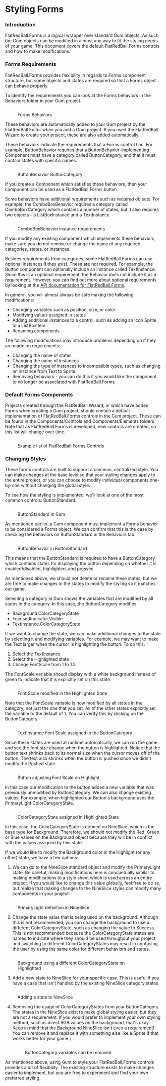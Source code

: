 # Styling Forms

### Introduction

FlatRedBall.Forms is a logical wrapper over standard Gum objects. As such, the Gum objects can be modified in almost any way to fit the styling needs of your game. This document covers the default FlatRedBall.Forms controls and how to make modifications.

### Forms Requirements

FlatRedBall.Forms provides flexibility in regards to Forms component structure, but some objects and states are required so that a Forms object can behave properly.

To identify the requirements you can look at the Forms behaviors in the Behaviors folder in your Gum project.

<figure><img src="../../.gitbook/assets/image (44).png" alt=""><figcaption><p>Forms Behaviors</p></figcaption></figure>

These behaviors are automatically added to your Gum project by the FlatRedBall Editor when you add a Gum project. If you used the FlatRedBall Wizard to create your project, these are also added automatically.

These behaviors indicate the requirements that a Forms control has. For example, ButtonBehavior requires that a ButtonBehavior-implementing Component must have a category called ButtonCategory, and that it must contain states with specific names.

<figure><img src="../../.gitbook/assets/image (45).png" alt=""><figcaption><p>ButtonBehavior ButtonCategory</p></figcaption></figure>

If you create a Component which satisfies these behaviors, then your component can be used as a FlatRedBall.Forms button.

Some behaviors have additional requirements such as required objects. For example, the ComboBoxBehavior requires a category called ComboBoxCategory which contains a number of states, but it also requires two objects - a ListBoxInstance and a TextInstance.

<figure><img src="../../.gitbook/assets/image (46).png" alt=""><figcaption><p>ComboBoxBehavior instance requirements</p></figcaption></figure>

If you modify any existing component which implements these behaviors, make sure you do not remove or change the name of any required categories, states, or instances.

Besides requirements from categories, some FlatRedBall.Forms can use optional instances if they exist. These are not required. For example, the Button component can optionally include an instance called TextInstance. Since this is an optional requirement, the Behavior does not include it as a requirement. However, you can find out more about optional requirements by looking at the [API documentation for FlatRedBall.Forms](./).

In general, you will almost always be safe making the following modifications:

* Changing variables such as position, size, or color
* Modifying values assigned in states
* Adding additional instances to a control, such as adding an icon Sprite to a ListBoxItem
* Renaming components

The following modifications may introduce problems depending on if they are made on requirements:

* Changing the name of states
* Changing the name of instances
* Changing the type of instances to incompatible types, such as changing an instance from Text to Sprite
* Removing behaviors - you can do this if you would like the component to no longer be associated with FlatRedBall.Forms

### Default Forms Components

Projects created through the FlatRedBall Wizard, or which have added Forms when creating a Gum project, should contain a default implementation of FlatRedBall.Forms controls in the Gum project. These can be found in the Components/Controls and Components/Elements folders. Note that as FlatRedBall.Forms is developed, new controls are created, so this list will change over time.

<figure><img src="../../.gitbook/assets/image (47).png" alt=""><figcaption><p>Example list of FlatRedBall.Forms Controls</p></figcaption></figure>

### Changing Styles

These forms controls are built to support a common, centralized style. You can make changes at the base level so that your styling changes apply to the entire project, or you can choose to modify individual components one-by-one without changing the global style.

To see how the styling is implemented, we'll look at one of the most common controls: ButtonStandard.

<figure><img src="../../.gitbook/assets/image (48).png" alt=""><figcaption><p>ButtonStandard in Gum</p></figcaption></figure>

As mentioned earlier, a Gum component must implement a Forms behavior to be considered a Forms object. We can confirm that this is the case by checking the behaviors on ButtonStandard in the Behaviors tab.

<figure><img src="../../.gitbook/assets/image (49).png" alt=""><figcaption><p>ButtonBehavior in ButtonStandard</p></figcaption></figure>

This means that the ButtonStandard is required to have a ButtonCategory which contains states for displaying the button depending on whether it is enabled/disabled, highlighted, and pressed.

As mentioned above, we should not delete or rename these states, but we are free to make changes to the states to modify the styling so it matches our game.

Selecting a category in Gum shows the variables that are modified by all states in the category. In this case, the ButtonCategory modifies

* Background.ColorCategoryState
* FocusedIndicator.Visible
* TextInstance.ColorCategoryState

If we want to change the state, we can make additional changes to the state by selecting it and modifying variables. For example, we may want to make the Text larger when the cursor is highlighting the button. To do this:

1. Select the TextInstance
2. Select the Highlighted state
3. Change FontScale from 1 to 1.5

The FontScale variable shoudl display with a white background instead of green to indicate that it is explicitly set on this state.

<figure><img src="../../.gitbook/assets/image (50).png" alt=""><figcaption><p>Font Scale modified in the Highlighted State</p></figcaption></figure>

Note that the FontScale variable is now modified by all states in the category, not just the one that you set. All of the other states explicitly set the variable to the default of 1. You can verify this by clicking on the ButtonCategory.

<figure><img src="../../.gitbook/assets/image (51).png" alt=""><figcaption><p>TextInstance.Font Scale assigned in the ButtonCategory</p></figcaption></figure>

Since these states are used at runtime automatically, we can run the game and see the font size change when the button is highlighted. Notice that the button text shrinks back to its normal size when the cursor moves off of the button. The text also shrinks when the button is pushed since we didn't modify the Pushed state.

<figure><img src="../../.gitbook/assets/19_09 06 40.gif" alt=""><figcaption><p>Button adjusting Font Scale on Highlight</p></figcaption></figure>

In this case our modification to the button added a new variable that was previously unmodified by ButtonCategory. We can also change existing values. For example, when highlighted our Button's background uses the PrimaryLight ColorCategoryState.

<figure><img src="../../.gitbook/assets/image (3) (1) (1) (1) (1) (1) (1) (1) (1) (1) (1) (1).png" alt=""><figcaption><p>ColorCategoryState assigned in Highlighted State</p></figcaption></figure>

In this case, the ColorCategoryState is defined on NineSlice, which is the base type for Background. Therefore, we should not modify the Red, Green, or Blue values on the Background object because they will be in conflict with the values assigned by this state.

If we would like to modify the Background color in the Highlight (or any other) state, we have a few options:

1. We can go to the NineSlice standard object and modify the PrimaryLight state. Be careful, making modifications here is concpetually similar to making modifications to a style sheet which is used across an entire project. If you would like to change this value globally, feel free to do so, but realize that making changes to the NineSlice styles can modify many components in your project.

<figure><img src="../../.gitbook/assets/image (1) (1) (1) (1) (1) (1) (1) (1) (1) (1) (1) (1) (1) (1) (1) (1) (1) (1) (1) (1) (1) (1) (1) (1) (1) (1) (1) (1) (1) (1) (1) (1) (1) (1) (1) (1) (1).png" alt=""><figcaption><p>PrimaryLight definition in NineSlice</p></figcaption></figure>

2. Change the state value that is being used on the background. Although this is not recommended, you can change the background to use a different ColorCategoryState, such as changing the value to Success. This is not recommended because the ColorCategoryState states are named to indicate where they should be used throughout your project, and switching to different ColorCategoryStates may result in confusing the user by using the same color for different behaviors and states.

<figure><img src="../../.gitbook/assets/image (2) (1) (1) (1) (1) (1) (1) (1) (1) (1) (1) (1) (1) (1) (1) (1) (1) (1) (1) (1) (1) (1).png" alt=""><figcaption><p>Background using a different ColorCategoryState on Highlighted</p></figcaption></figure>

3. Add a new state to NineSlice for your specific case. This is useful if you have a case that isn't handled by the existing NineSlice category states.

<figure><img src="../../.gitbook/assets/image (3) (1) (1) (1) (1) (1) (1) (1) (1) (1) (1) (1) (1).png" alt=""><figcaption><p>Adding a state to NineSlice</p></figcaption></figure>

4.  Removing the usage of ColorCategoryStates from your ButtonCategory. The states in the NineSlice exist to make global styling easier, but they are not a requirement. If you would prefer to implement your own styling method, such as direct RGB values on the background, that's okay. Keep in mind that the Background NineSlice isn't even a requirement! You can remove it and replace it with something else like a Sprite if that works better for your game.\


    <figure><img src="../../.gitbook/assets/image (4) (1) (1) (1) (1) (1) (1).png" alt=""><figcaption><p>ButtonCategory variables can be removed</p></figcaption></figure>



As mentioned above, using Gum to style your FlatRedBall.Forms controls provides a lot of flexibility. The existing structure exists to make changes easier to implement, but you are free to experiment and find your own preferred styling.
